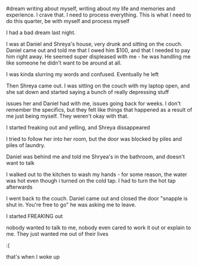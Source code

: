 #dream
writing about myself, writing about my life and memories and experience. I crave that. I need to process everything. This is what I need to do this quarter, be with myself and process myself

I had a bad dream last night.

I was at Daniel and Shreya's house, very drunk and sitting on the couch. Daniel came out and told me that I owed him $100, and that I needed to pay him right away. He seemed super displeased with me - he was handling me like someone he didn't want to be around at all.

I was kinda slurring my words and confused. Eventually he left

Then Shreya came out. I was sitting on the couch with my laptop open, and she sat down and started saying a bunch of really depressing stuff

issues her and Daniel had with me, issues going back for weeks. I don't remember the specifics, but they felt like things that happened as a result of me just being myself. They weren't okay with that.

I started freaking out and yelling, and Shreya dissappeared

I tried to follow her into her room, but the door was blocked by piles and piles of laundry.

Daniel was behind me and told me Shryea's in the bathroom, and doesn't want to talk

I walked out to the kitchen to wash my hands - for some reason, the water was hot even though i turned on the cold tap. I had to turn the hot tap afterwards

I went back to the couch. Daniel came out and closed the door
"snapple is shut in. You're free to go"
he was asking me to leave.

I started FREAKING out

nobody wanted to talk to me, nobody even cared to work it out or explain to me. They just wanted me out of their lives

:(

that's when I woke up

